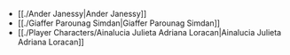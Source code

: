 

- [[./Ander Janessy|Ander Janessy]]
- [[./Giaffer Parounag Simdan|Giaffer Parounag Simdan]]
- [[./Player Characters/Ainalucia Julieta Adriana Loracan|Ainalucia Julieta Adriana Loracan]]
